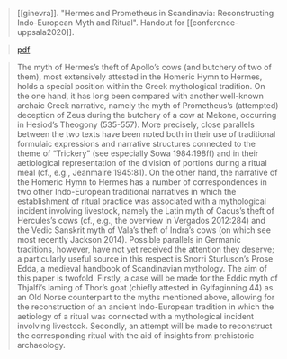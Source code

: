 > [[ginevra]]. "Hermes and Prometheus in Scandinavia: Reconstructing Indo-European Myth and Ritual". Handout for [[conference-uppsala2020]]. 

> [pdf](ginevra2020-hermes.pdf)


> The myth of Hermes’s theft of Apollo’s cows (and butchery of two of them), most extensively attested in the Homeric Hymn to Hermes, holds a special position within the Greek mythological tradition. On the one hand, it has long been compared with another well-known archaic Greek narrative, namely the myth of Prometheus’s (attempted) deception of Zeus during the butchery of a cow at Mekone, occurring in Hesiod’s Theogony (535-557). More precisely, close parallels between the two texts have been noted both in their use of traditional formulaic expressions and narrative structures connected to the theme of “Trickery” (see especially Sowa 1984:198ff) and in their aetiological representation of the division of portions during a ritual meal (cf., e.g., Jeanmaire 1945:81). On the other hand, the narrative of the Homeric Hymn to Hermes has a number of correspondences in two other Indo-European traditional narratives in which the establishment of ritual practice was associated with a mythological incident involving livestock, namely the Latin myth of Cacus’s theft of Hercules’s cows (cf., e.g., the overview in Vergados 2012:284) and the Vedic Sanskrit myth of Vala’s theft of Indra’s cows (on which see most recently Jackson 2014). Possible parallels in Germanic traditions, however, have not yet received the attention they deserve; a particularly useful source in this respect is Snorri Sturluson’s Prose Edda, a medieval handbook of Scandinavian mythology. The aim of this paper is twofold. Firstly, a case will be made for the Eddic myth of Thjalfi’s laming of Thor’s goat (chiefly attested in Gylfaginning 44) as an Old Norse counterpart to the myths mentioned above, allowing for the reconstruction of an ancient Indo-European tradition in which the aetiology of a ritual was connected with a mythological incident involving livestock. Secondly, an attempt will be made to reconstruct the corresponding ritual with the aid of insights from prehistoric archaeology.